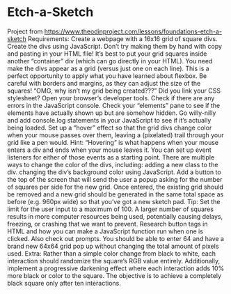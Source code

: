 # Etch-a-Sketch
Project from https://www.theodinproject.com/lessons/foundations-etch-a-sketch
Requirements:
    Create a webpage with a 16x16 grid of square divs.
    Create the divs using JavaScript. Don’t try making them by hand with copy and pasting in your HTML file!
    It’s best to put your grid squares inside another “container” div (which can go directly in your HTML).
    You need make the divs appear as a grid (versus just one on each line). This is a perfect opportunity to apply what you have learned about flexbox.
    Be careful with borders and margins, as they can adjust the size of the squares!
    “OMG, why isn’t my grid being created???”
    Did you link your CSS stylesheet?
    Open your browser’s developer tools.
    Check if there are any errors in the JavaScript console.
    Check your “elements” pane to see if the elements have actually shown up but are somehow hidden.
    Go willy-nilly and add console.log statements in your JavaScript to see if it’s actually being loaded.
    Set up a “hover” effect so that the grid divs change color when your mouse passes over them, leaving a (pixelated) trail through your grid like a pen would.
    Hint: “Hovering” is what happens when your mouse enters a div and ends when your mouse leaves it. You can set up event listeners for either of those events as a starting point.
    There are multiple ways to change the color of the divs, including:
    adding a new class to the div.
    changing the div’s background color using JavaScript.
    Add a button to the top of the screen that will send the user a popup asking for the number of squares per side for the new grid. Once entered, the existing grid should be removed and a new grid should be generated in the same total space as before (e.g. 960px wide) so that you’ve got a new sketch pad. Tip: Set the limit for the user input to a maximum of 100. A larger number of squares results in more computer resources being used, potentially causing delays, freezing, or crashing that we want to prevent.
    Research button tags in HTML and how you can make a JavaScript function run when one is clicked.
    Also check out prompts.
    You should be able to enter 64 and have a brand new 64x64 grid pop up without changing the total amount of pixels used.
Extra: 
    Rather than a simple color change from black to white, each interaction should randomize the square’s RGB value entirely.
    Additionally, implement a progressive darkening effect where each interaction adds 10% more black or color to the square. The objective is to achieve a completely black square only after ten interactions.